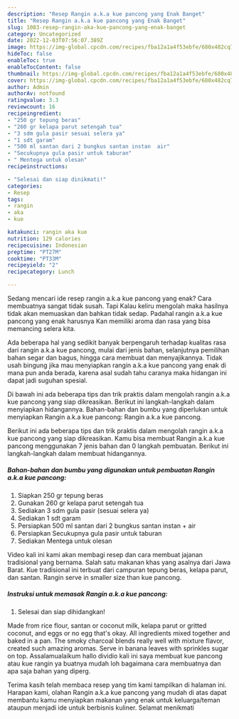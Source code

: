 ```yaml
---
description: "Resep Rangin a.k.a kue pancong yang Enak Banget"
title: "Resep Rangin a.k.a kue pancong yang Enak Banget"
slug: 1083-resep-rangin-aka-kue-pancong-yang-enak-banget
category: Uncategorized
date: 2022-12-03T07:56:07.389Z
image: https://img-global.cpcdn.com/recipes/fba12a1a4f53ebfe/680x482cq70/rangin-aka-kue-pancong-foto-resep-utama.jpg
hideToc: false
enableToc: true
enableTocContent: false
thumbnail: https://img-global.cpcdn.com/recipes/fba12a1a4f53ebfe/680x482cq70/rangin-aka-kue-pancong-foto-resep-utama.jpg
cover: https://img-global.cpcdn.com/recipes/fba12a1a4f53ebfe/680x482cq70/rangin-aka-kue-pancong-foto-resep-utama.jpg
author: Admin
authorAv: notfound
ratingvalue: 3.3
reviewcount: 16
recipeingredient:
- "250 gr tepung beras"
- "260 gr kelapa parut setengah tua"
- "3 sdm gula pasir sesuai selera ya"
- "1 sdt garam"
- "500 ml santan dari 2 bungkus santan instan  air"
- "Secukupnya gula pasir untuk taburan"
- " Mentega untuk olesan"
recipeinstructions:

- "Selesai dan siap dinikmati!"
categories:
- Resep
tags:
- rangin
- aka
- kue

katakunci: rangin aka kue 
nutrition: 129 calories
recipecuisine: Indonesian
preptime: "PT27M"
cooktime: "PT33M"
recipeyield: "2"
recipecategory: Lunch

---
```



Sedang mencari ide resep rangin a.k.a kue pancong yang enak? Cara membuatnya sangat tidak susah. Tapi Kalau keliru mengolah maka hasilnya tidak akan memuaskan dan bahkan tidak sedap. Padahal rangin a.k.a kue pancong yang enak harusnya Kan memiliki aroma dan rasa yang bisa memancing selera kita.


Ada beberapa hal yang sedikit banyak berpengaruh terhadap kualitas rasa dari rangin a.k.a kue pancong, mulai dari jenis bahan, selanjutnya pemilihan bahan segar dan bagus, hingga cara membuat dan menyajikannya. Tidak usah bingung jika mau menyiapkan rangin a.k.a kue pancong yang enak di mana pun anda berada, karena asal sudah tahu caranya maka hidangan ini dapat jadi suguhan spesial.

Di bawah ini ada beberapa tips dan trik praktis dalam mengolah rangin a.k.a kue pancong yang siap dikreasikan. Berikut ini langkah-langkah dalam menyiapkan hidangannya. Bahan-bahan dan bumbu yang diperlukan untuk menyiapkan Rangin a.k.a kue pancong: Rangin a.k.a kue pancong.


Berikut ini ada beberapa tips dan trik praktis dalam mengolah rangin a.k.a kue pancong yang siap dikreasikan. Kamu bisa membuat Rangin a.k.a kue pancong menggunakan 7 jenis bahan dan 0 langkah pembuatan. Berikut ini langkah-langkah dalam membuat hidangannya.

<!--inarticleads1-->

##### Bahan-bahan dan bumbu yang digunakan untuk pembuatan Rangin a.k.a kue pancong:

1. Siapkan 250 gr tepung beras
1. Gunakan 260 gr kelapa parut setengah tua
1. Sediakan 3 sdm gula pasir (sesuai selera ya)
1. Sediakan 1 sdt garam
1. Persiapkan 500 ml santan dari 2 bungkus santan instan + air
1. Persiapkan Secukupnya gula pasir untuk taburan
1. Sediakan  Mentega untuk olesan


Video kali ini kami akan membagi resep dan cara membuat jajanan tradisional yang bernama. Salah satu makanan khas yang asalnya dari Jawa Barat. Kue tradisional ini terbuat dari campuran tepung beras, kelapa parut, dan santan. Rangin serve in smaller size than kue pancong. 

<!--inarticleads2-->

##### Instruksi untuk memasak Rangin a.k.a kue pancong:


1. Selesai dan siap dihidangkan!

Made from rice flour, santan or coconut milk, kelapa parut or gritted coconut, and eggs or no egg that&#39;s okay. All ingredients mixed together and baked in a pan. The smoky charcoal blends really well with mixture flavor, created such amazing aromas. Serve in banana leaves with sprinkles sugar on top. Assalamualaikum hallo dividio kali ini saya membuat kue pancong atau kue rangin ya buatnya mudah loh bagaimana cara membuatnya dan apa saja bahan yang diperg. 

Terima kasih telah membaca resep yang tim kami tampilkan di halaman ini. Harapan kami, olahan Rangin a.k.a kue pancong yang mudah di atas dapat membantu kamu menyiapkan makanan yang enak untuk keluarga/teman ataupun menjadi ide untuk berbisnis kuliner. Selamat menikmati
